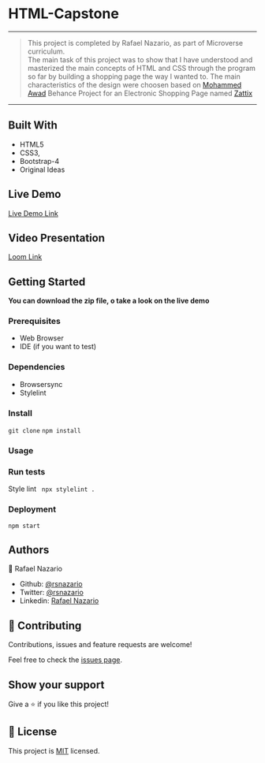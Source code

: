 # HTML-Capstone

---

> This project is completed by Rafael Nazario, as part of Microverse curriculum.  
> The main task of this project was to show that I have understood and masterized the main concepts of HTML and CSS through the program so far by building a shopping page the way I wanted to.
> The main characteristics of the design were choosen based on [Mohammed Awad](https://www.behance.net/M_Awad) Behance Project for an Electronic Shopping Page named [Zattix](https://www.behance.net/gallery/24796463/ZATTIX)

---

## Built With

- HTML5
- CSS3,
- Bootstrap-4
- Original Ideas

## Live Demo

[Live Demo Link](https://raw.githack.com/rsnazario/HTML-Capstone/feature-capstone-geekland/main.html)

## Video Presentation

[Loom Link](https://www.loom.com/share/01b0285948184bbeb6f6e95ab0901bde)

## Getting Started

**You can download the zip file, o take a look on the live demo**

### Prerequisites
- Web Browser
- IDE (if you want to test)

### Dependencies

- Browsersync
- Stylelint

### Install

`git clone` `npm install`

### Usage

### Run tests
Style lint
` npx stylelint .`
### Deployment

`npm start`

## Authors

:bust_in_silhouette: Rafael Nazario
  - Github: [@rsnazario](https://github.com/rsnazario)
  - Twitter: [@rsnazario](https://twitter.com/rsnazario)
  - Linkedin: [Rafael Nazario](https://www.linkedin.com/in/rafael-nazario-692b8293/)


## 🤝 Contributing

Contributions, issues and feature requests are welcome!

Feel free to check the [issues page](issues/).

## Show your support

Give a ⭐️ if you like this project!

## 📝 License

This project is [MIT](lic.url) licensed.
